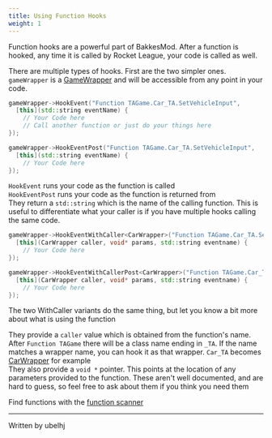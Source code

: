 ```yaml
---
title: Using Function Hooks
weight: 1
---
```


Function hooks are a powerful part of BakkesMod. After a function is hooked, any time it is called by Rocket League, your code is called as well. 

There are multiple types of hooks. First are the two simpler ones. `gameWrapper` is a [GameWrapper](/bakkesmod_api/Classes/Wrappers/GameWrapper/) and will be accessible from any point in your code.
```cpp
gameWrapper->HookEvent("Function TAGame.Car_TA.SetVehicleInput",
  [this](std::string eventName) { 
    // Your Code here
    // Call another function or just do your things here        
});

gameWrapper->HookEventPost("Function TAGame.Car_TA.SetVehicleInput",
  [this](std::string eventName) { 
    // Your Code here    
});
```

`HookEvent` runs your code as the function is called  
`HookEventPost` runs your code as the function is returned from  
They return a `std::string` which is the name of the calling function. This is useful to differentiate what your caller is if you have multiple hooks calling the same code.

```cpp
gameWrapper->HookEventWithCaller<CarWrapper>("Function TAGame.Car_TA.SetVehicleInput",
  [this](CarWrapper caller, void* params, std::string eventname) { 
    // Your Code here  
});

gameWrapper->HookEventWithCallerPost<CarWrapper>("Function TAGame.Car_TA.SetVehicleInput",
  [this](CarWrapper caller, void* params, std::string eventname) { 
    // Your Code here    
});
```

The two WithCaller variants do the same thing, but let you know a bit more about what is using the function

They provide a `caller` value which is obtained from the function's name. After `Function TAGame` there will be a class name ending in `_TA`. If the name matches a wrapper name, you can hook it as that wrapper. `Car_TA` becomes [CarWrapper](/bakkesmod_api/Classes/Wrappers/GameObject/CarWrapper/) for example  
They also provide a `void *` pointer. This points at the location of any parameters provided to the function. These aren't well documented, and are hard to guess, so feel free to ask about them if you think you need them

Find functions with the [function scanner](/functions/function_scanner/)

---
Written by ubelhj